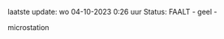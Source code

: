 laatste update: 
wo 04-10-2023  0:26   uur 
Status: FAALT - geel - 
<div class="service Y">microstation</div>